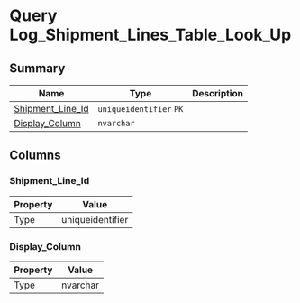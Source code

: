 # Query Log_Shipment_Lines_Table_Look_Up


## Summary

| Name | Type | Description |
| - | - | --- |
|[Shipment_Line_Id](#shipment_line_id)|`uniqueidentifier` `PK`||
|[Display_Column](#display_column)|`nvarchar` ||

## Columns

### Shipment_Line_Id

| Property | Value |
| - | - |
|Type|uniqueidentifier|

### Display_Column

| Property | Value |
| - | - |
|Type|nvarchar|


